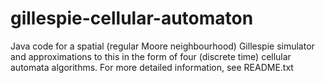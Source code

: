 gillespie-cellular-automaton
============================

Java code for a spatial (regular Moore neighbourhood) Gillespie simulator and approximations to this in the form of four (discrete time) cellular automata algorithms. For more detailed information, see README.txt
